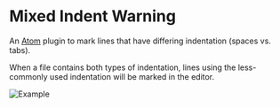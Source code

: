 # Mixed Indent Warning

An [Atom](https://atom.io/) plugin to mark lines that have differing indentation (spaces vs. tabs).

When a file contains both types of indentation, lines using the less-commonly used indentation will be marked in the editor.

![Example](https://cldup.com/pf-1uWSU6a-2000x2000.png)
